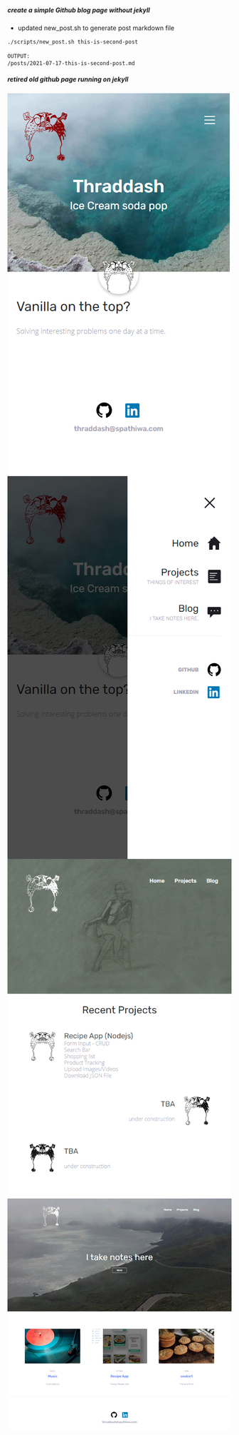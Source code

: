 ##### create a simple Github blog page without jekyll
- updated new_post.sh to generate post markdown file
```
./scripts/new_post.sh this-is-second-post

OUTPUT:
/posts/2021-07-17-this-is-second-post.md
```
##### retired old github page running on jekyll  
<img align="left" src="https://raw.githubusercontent.com/thraddash/thraddash.github.io/master/images/old_github/old_homepage.png" />
<img align="left" src="https://raw.githubusercontent.com/thraddash/thraddash.github.io/master/images/old_github/old_mobile_nav.png" />
<br />

<img align="left" src="https://raw.githubusercontent.com/thraddash/thraddash.github.io/master/images/old_github/old_project.png" />
<img align="left" src="https://raw.githubusercontent.com/thraddash/thraddash.github.io/master/images/old_github/old_blog.png" />
